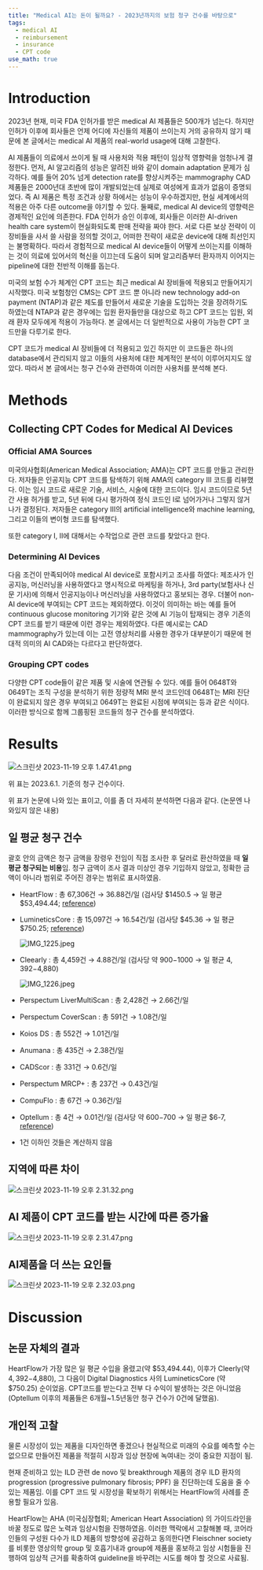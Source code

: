 ```yaml
---
title: "Medical AI는 돈이 될까요? - 2023년까지의 보험 청구 건수를 바탕으로"
tags:
  - medical AI
  - reimbursement
  - insurance
  - CPT code
use_math: true
---
```



# Introduction

2023년 현재, 미국 FDA 인허가를 받은 medical AI 제품들은 500개가 넘는다. 하지만 인허가 이후에 회사들은 언제 어디에 자신들의 제품이 쓰이는지 거의 공유하지 않기 때문에 본 글에서는 medical AI 제품의 real-world usage에 대해 고찰한다.

AI 제품들이 의료에서 쓰이게 될 때 사용처와 적용 패턴이 임상적 영향력을 엄청나게 결정한다. 먼저, AI 알고리즘의 성능은 알려진 바와 같이 domain adaptation 문제가 심각하다. 예를 들어 20% 넘게 detection rate를 향상시켜주는 mammography CAD 제품들은 2000년대 초반에 많이 개발되었는데 실제로 여성에게 효과가 없음이 증명되었다. 즉 AI 제품은 특정 조건과 상황 하에서는 성능이 우수하겠지만, 현실 세계에서의 적용은 아주 다른 outcome을 야기할 수 있다. 둘째로, medical AI device의 영향력은 경제적인 요인에 의존한다. FDA 인허가 승인 이후에, 회사들은 이러한 AI-driven health care system이 현실화되도록 판매 전략을 짜야 한다. 서로 다른 보상 전략이 이 장비들을 사서 쓸 사람을 정의할 것이고, 어떠한 전략이 새로운 device에 대해 최선인지는 불명확하다. 따라서 경험적으로 medical AI device들이 어떻게 쓰이는지를 이해하는 것이 의료에 있어서의 혁신을 이끄는데 도움이 되며 알고리즘부터 환자까지 이어지는 pipeline에 대한 전반적 이해를 돕는다.

미국의 보험 수가 체계인 CPT 코드는 최근 medical AI 장비들에 적용되고 만들어지기 시작했다. 미국 보험청인 CMS는 CPT 코드 뿐 아니라 new technology add-on payment (NTAP)과 같은 제도를 만들어서 새로운 기술을 도입하는 것을 장려하기도 하였는데 NTAP과 같은 경우에는 입원 환자들만을 대상으로 하고 CPT 코드는 입원, 외래 환자 모두에게 적용이 가능하다. 본 글에서는 더 일반적으로 사용이 가능한 CPT 코드만을 다루기로 한다.

CPT 코드가 medical AI 장비들에 더 적용되고 있긴 하지만 이 코드들은 하나의 database에서 관리되지 않고 이들의 사용처에 대한 체계적인 분석이 이루어지지도 않았다. 따라서 본 글에서는 청구 건수와 관련하여 이러한 사용처를 분석해 본다.

# Methods

## Collecting CPT Codes for Medical AI Devices

### Official AMA Sources

미국의사협회(American Medical Association; AMA)는 CPT 코드를 만들고 관리한다. 저자들은 인공지능 CPT 코드를 탐색하기 위해 AMA의 category III 코드를 리뷰했다. 이는 임시 코드로 새로운 기술, 서비스, 시술에 대한 코드이다. 임시 코드이므로 5년간 사용 허가를 받고, 5년 뒤에 다시 평가하여 정식 코드인 I로 넘어가거나 그렇지 않거나가 결정된다. 저자들은 category III의 artificial intelligence와 machine learning, 그리고 이들의 변이형 코드를 탐색했다.

또한 category I, II에 대해서는 수작업으로 관련 코드를 찾았다고 한다.

### Determining AI Devices

다음 조건이 만족되어야 medical AI device로 포함시키고 조사를 하였다: 제조사가 인공지능, 머신러닝을 사용하였다고 명시적으로 마케팅을 하거나, 3rd party(보험사나 신문 기사)에 의해서 인공지능이나 머신러닝을 사용하였다고 홍보되는 경우. 더불어 non-AI device에 부여되는 CPT 코드는 제외하였다. 이것이 의미하는 바는 예를 들어 continuous glucose monitoring 기기와 같은 것에 AI 기능이 탑재되는 경우 기존의 CPT 코드를 받기 때문에 이런 경우는 제외하였다. 다른 예시로는 CAD mammography가 있는데 이는 고전 영상처리를 사용한 경우가 대부분이기 때문에 현대적 의미의 AI CAD와는 다르다고 판단하였다. 

### Grouping CPT codes

다양한 CPT code들이 같은 제품 및 시술에 연관될 수 있다. 예를 들어 0648T와 0649T는 조직 구성을 분석하기 위한 정량적 MRI 분석 코드인데 0648T는 MRI 진단이 완료되지 않은 경우 부여되고 0649T는 완료된 시점에 부여되는 등과 같은 식이다. 이러한 방식으로 함께 그룹핑된 코드들의 청구 건수를 분석하였다.

# Results

![스크린샷 2023-11-19 오후 1.47.41.png]((Paper%20Review)%20Characterizing%20the%20Clinical%20Adoptio%20e880c8059c0b4818aca37d836ff2e069/%25E1%2584%2589%25E1%2585%25B3%25E1%2584%258F%25E1%2585%25B3%25E1%2584%2585%25E1%2585%25B5%25E1%2586%25AB%25E1%2584%2589%25E1%2585%25A3%25E1%2586%25BA_2023-11-19_%25E1%2584%258B%25E1%2585%25A9%25E1%2584%2592%25E1%2585%25AE_1.47.41.png)

위 표는 2023.6.1. 기준의 청구 건수이다.

위 표가 논문에 나와 있는 표이고, 이를 좀 더 자세히 분석하면 다음과 같다. (논문엔 나와있지 않은 내용)

## 일 평균 청구 건수

괄호 안의 금액은 청구 금액을 장령우 전임이 직접 조사한 후 달러로 환산하였을 때 **일 평균 청구되는 비용**임. 청구 금액이 조사 결과 미상인 경우 기입하지 않았고, 정확한 금액이 아니라 범위로 주어진 경우는 범위로 표시하였음.

- HeartFlow : 총 67,306건 → 36.88건/일 (검사당 $1450.5 → 일 평균 $53,494.44; [reference](https://www.heartflow.com/newsroom/heartflow-announces-decision-by-centers-for-medicare-medicaid-services-to-assign-a-new-technology-payment-classification-to-heartflow-ffrct-analysis/))
- LumineticsCore : 총 15,097건 → 16.54건/일 (검사당 $45.36 → 일 평균 $750.25; [reference](https://www.reviewofophthalmology.com/article/medicare-whats-new-for-2022))
    
    ![IMG_1225.jpeg]((Paper%20Review)%20Characterizing%20the%20Clinical%20Adoptio%20e880c8059c0b4818aca37d836ff2e069/IMG_1225.jpeg)
    
- Cleearly : 총 4,459건 → 4.88건/일 (검사당 약 $900-$1000 → 일 평균 $4,392-$4,880)
    
    ![IMG_1226.jpeg]((Paper%20Review)%20Characterizing%20the%20Clinical%20Adoptio%20e880c8059c0b4818aca37d836ff2e069/IMG_1226.jpeg)
    
- Perspectum LiverMultiScan : 총 2,428건 → 2.66건/일
- Perspectum CoverScan : 총 591건 → 1.08건/일
- Koios DS : 총 552건 → 1.01건/일
- Anumana : 총 435건 → 2.38건/일
- CADScor : 총 331건 → 0.6건/일
- Perspectum MRCP+ : 총 237건 → 0.43건/일
- CompuFlo : 총 67건 → 0.36건/일
- Optellum : 총 4건 → 0.01건/일 (검사당 약 $600-$700 → 일 평균 $6-7, [reference](https://optellum.com/2022/06/press-release-cms-assigns-new-technology-payment-classification-for-optellums-lung-cancer-prediction-score/))
- 1건 이하인 것들은 계산하지 않음

## 지역에 따른 차이

![스크린샷 2023-11-19 오후 2.31.32.png]((Paper%20Review)%20Characterizing%20the%20Clinical%20Adoptio%20e880c8059c0b4818aca37d836ff2e069/%25E1%2584%2589%25E1%2585%25B3%25E1%2584%258F%25E1%2585%25B3%25E1%2584%2585%25E1%2585%25B5%25E1%2586%25AB%25E1%2584%2589%25E1%2585%25A3%25E1%2586%25BA_2023-11-19_%25E1%2584%258B%25E1%2585%25A9%25E1%2584%2592%25E1%2585%25AE_2.31.32.png)

## AI 제품이 CPT 코드를 받는 시간에 따른 증가율

![스크린샷 2023-11-19 오후 2.31.47.png]((Paper%20Review)%20Characterizing%20the%20Clinical%20Adoptio%20e880c8059c0b4818aca37d836ff2e069/%25E1%2584%2589%25E1%2585%25B3%25E1%2584%258F%25E1%2585%25B3%25E1%2584%2585%25E1%2585%25B5%25E1%2586%25AB%25E1%2584%2589%25E1%2585%25A3%25E1%2586%25BA_2023-11-19_%25E1%2584%258B%25E1%2585%25A9%25E1%2584%2592%25E1%2585%25AE_2.31.47.png)

## AI제품을 더 쓰는 요인들

![스크린샷 2023-11-19 오후 2.32.03.png]((Paper%20Review)%20Characterizing%20the%20Clinical%20Adoptio%20e880c8059c0b4818aca37d836ff2e069/%25E1%2584%2589%25E1%2585%25B3%25E1%2584%258F%25E1%2585%25B3%25E1%2584%2585%25E1%2585%25B5%25E1%2586%25AB%25E1%2584%2589%25E1%2585%25A3%25E1%2586%25BA_2023-11-19_%25E1%2584%258B%25E1%2585%25A9%25E1%2584%2592%25E1%2585%25AE_2.32.03.png)

# Discussion

## 논문 자체의 결과

HeartFlow가 가장 많은 일 평균 수입을 올렸고(약 $53,494.44), 이후가 Cleerly(약 $4,392-$4,880), 그 다음이 Digital Diagnostics 사의 LumineticsCore (약 $750.25) 순이었음. CPT코드를 받는다고 전부 다 수익이 발생하는 것은 아니었음(Optellum 이후의 제품들은 6개월~1.5년동안 청구 건수가 0건에 달했음).

## 개인적 고찰

물론 시장성이 있는 제품을 디자인하면 좋겠으나 현실적으로 미래의 수요를 예측할 수는 없으므로 만들어진 제품을 적절히 시장과 임상 현장에 녹여내는 것이 중요한 지점이 됨.

현재 준비하고 있는 ILD 관련 de novo 및 breakthrough 제품의 경우 ILD 환자의 progression (progressive pulmonary fibrosis; PPF) 을 진단하는데 도움을 줄 수 있는 제품임. 이를 CPT 코드 및 시장성을 확보하기 위해서는 HeartFlow의 사례를 준용할 필요가 있음.

HeartFlow는 AHA (미국심장협회; American Heart Association) 의 가이드라인을 바꿀 정도로 많은 노력과 임상시험을 진행하였음. 이러한 맥락에서 고찰해볼 때, 코어라인들의 구성원 다수가 ILD 제품의 방향성에 공감하고 동의한다면 Fleischner society를 비롯한 영상의학 group 및 호흡기내과 group에 제품을 홍보하고 임상 시험들을 진행하여 임상적 근거를 확충하여 guideline을 바꾸려는 시도를 해야 할 것으로 사료됨.
